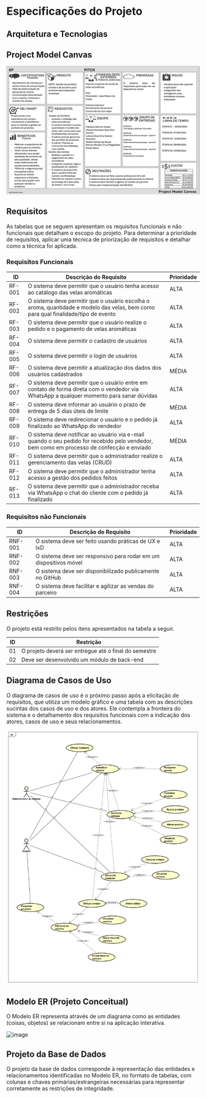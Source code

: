# Especificações do Projeto

## Arquitetura e Tecnologias

## Project Model Canvas

![project-model-canvas-.png](img/project-model-canvas-.png)

## Requisitos

As tabelas que se seguem apresentam os requisitos funcionais e não funcionais que detalham o escopo do projeto. Para determinar a prioridade de requisitos, aplicar uma técnica de priorização de requisitos e detalhar como a técnica foi aplicada.

### Requisitos Funcionais

|ID    | Descrição do Requisito  | Prioridade |
|------|-----------------------------------------|----|
|RF-001 | O sistema deve permitir que o usuário tenha acesso ao catálogo das velas aromáticas | ALTA |
|RF-002| O sistema deve permitir que o usuário escolha o aroma, quantidade e modelo das velas, bem como para qual finalidade/tipo de evento  | ALTA |
|RF-003| O sistema deve permitir que o usuário realize o pedido e o pagamento de velas aromáticas | ALTA | 
|RF-004| O sistema deve permitir o cadastro de usuários | ALTA |
|RF-005| O sistema deve permitir o login de usuários  | ALTA |
|RF-006| O sistema deve permitir a atualização dos dados dos usuários cadastrados | MÉDIA |
|RF-007| O sistema deve permitir que o usuário entre em contato de forma direta com o vendedor via WhatsApp a qualquer momento para sanar dúvidas | ALTA |
|RF-008| O sistema deve informar ao usuário o prazo de entrega de 5 dias úteis de limite | MÉDIA |
|RF-009| O sistema deve redirecionar o usuário e o pedido já finalizado ao WhatsApp do vendedor  | ALTA |
|RF-010| O sistema deve notificar ao usuário via e-mail quando o seu pedido for recebido pelo vendedor, bem como em processo de confecção e enviado | MÉDIA |
|RF-011| O sistema deve permitir que o administrador realize o gerenciamento das velas (CRUD)  | ALTA |
|RF-012| O sistema deve permitir que o administrador tenha acesso a gestão dos pedidos feitos  | ALTA |
|RF-013| O sistema deve permitir que o administrador receba via WhatsApp o chat do cliente com o pedido já finalizado | ALTA |

### Requisitos não Funcionais

|ID     | Descrição do Requisito  |Prioridade |
|-------|-------------------------|----|
|RNF-001| O sistema deve ser feito usando práticas de UX e IxD | ALTA | 
|RNF-002| O sistema deve ser responsivo para rodar em um dispositivos móvel  | ALTA | 
|RNF-003| O sistema deve ser disponibilizado publicamente no GitHub |  ALTA | 
|RNF-004| O sistema deve facilitar e agilizar as vendas do parceiro |  ALTA | 

## Restrições

O projeto está restrito pelos itens apresentados na tabela a seguir.

|ID| Restrição                                             |
|--|-------------------------------------------------------|
|01| O projeto deverá ser entregue até o final do semestre |
|02| Deve ser desenvolvido um módulo de back-end |


## Diagrama de Casos de Uso

O diagrama de casos de uso é o próximo passo após a elicitação de requisitos, que utiliza um modelo gráfico e uma tabela com as descrições sucintas dos casos de uso e dos atores. Ele contempla a fronteira do sistema e o detalhamento dos requisitos funcionais com a indicação dos atores, casos de uso e seus relacionamentos. 

![UseCaseDiagram1.png](img/UseCaseDiagram1.png)

## Modelo ER (Projeto Conceitual)

O Modelo ER representa através de um diagrama como as entidades (coisas, objetos) se relacionam entre si na aplicação interativa.

![image](https://github.com/ICEI-PUC-Minas-PMV-ADS/pmv-ads-2024-1-e5-proj-empext-t5-flamme/assets/103009155/c01e3f75-6c53-44f4-a2fa-1cddcbe0d5c9)

## Projeto da Base de Dados

O projeto da base de dados corresponde à representação das entidades e relacionamentos identificadas no Modelo ER, no formato de tabelas, com colunas e chaves primárias/estrangeiras necessárias para representar corretamente as restrições de integridade.
